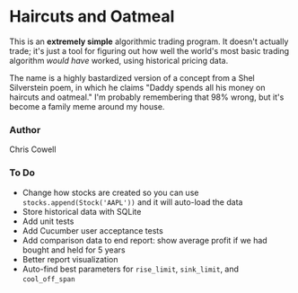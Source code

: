 # Haircuts and Oatmeal

This is an **extremely simple** algorithmic trading program. It doesn't actually trade; it's just a tool for figuring out how well the world's most basic trading algorithm *would have* worked, using historical pricing data.

The name is a highly bastardized version of a concept from a Shel Silverstein poem, in which he claims "Daddy spends all his money on haircuts and oatmeal." I'm probably remembering that 98% wrong, but it's become a family meme around my house.


### Author

Chris Cowell


### To Do

* Change how stocks are created so you can use `stocks.append(Stock('AAPL'))` and it will auto-load the data
* Store historical data with SQLite
* Add unit tests
* Add Cucumber user acceptance tests
* Add comparison data to end report: show average profit if we had bought and held for 5 years
* Better report visualization
* Auto-find best parameters for `rise_limit`, `sink_limit`, and `cool_off_span`
